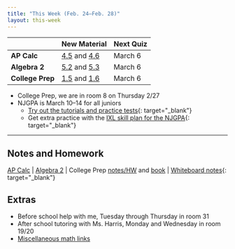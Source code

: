 ```yaml
---
title: "This Week (Feb. 24–Feb. 28)"
layout: this-week
---
```


|                  | New Material                                                                                                                              | Next Quiz |
| ---------------- | ----------------------------------------------------------------------------------------------------------------------------------------- | --------- |
| **AP Calc**      | [4.5](./calc-for-ap-larson/4.5-the-net-change-theorem.md) and [4.6](./calc-for-ap-larson/4.6-integration-by-substitution.md)              | March 6   |
| **Algebra 2**    | [5.2](./envision-algebra-2/5-2-properties-of-exponents-and-radicals.md) and [5.3](./envision-algebra-2/5-3-graphing-radical-functions.md) | March 6   |
| **College Prep** | [1.5](./openstax-college-algebra-2e/1-5-factoring-polynomials.md) and [1.6](./openstax-college-algebra-2e/1-6-rational-expressions.md)    | March 6   |

- College Prep, we are in room 8 on Thursday 2/27
- NJGPA is March 10–14 for all juniors
  - [Try out the tutorials and practice tests](https://nj.mypearsonsupport.com/practice-tests/){: target="_blank"}
  - Get extra practice with the [IXL skill plan for the NJGPA](https://www.ixl.com/math/skill-plans/njgpa-math){: target="_blank"}

---

## Notes and Homework

[AP Calc](./calc-for-ap-larson/) \| [Algebra 2](./envision-algebra-2/) \| College Prep [notes/HW](./openstax-college-algebra-2e/) and [book](https://openstax.org/books/college-algebra-2e/pages/1-introduction-to-prerequisites) \| [Whiteboard notes](https://1drv.ms/o/c/c4097c61e06a2b97/EpojsyS4IFdOp0qZoDZdHikBZAinLWQ3ncbWjBZVKo0vtQ?e=5egVmL){: target="_blank"}

## Extras

- Before school help with me, Tuesday through Thursday in room 31
- After school tutoring with Ms. Harris, Monday and Wednesday in room 19/20
- [Miscellaneous math links](./misc/math-links.md)
